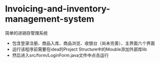 # Invoicing-and-inventory-management-system
简单的进销存管理系统
- 包含登录注册、商品入库、商品浏览、收银台（尚未完善）、主界面六个界面
- 运行该程序前需要在idea的Project Structure中的Mouble添加外部库lib
- 然后进入src/form/LoginForm.java文件中点击运行
